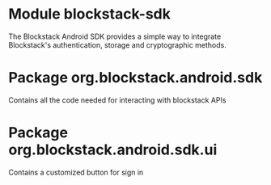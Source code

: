 # Module blockstack-sdk

The Blockstack Android SDK provides a simple way to integrate Blockstack's authentication,
storage and cryptographic methods.

# Package org.blockstack.android.sdk

Contains all the code needed for interacting with blockstack APIs

# Package org.blockstack.android.sdk.ui

Contains a customized button for sign in

